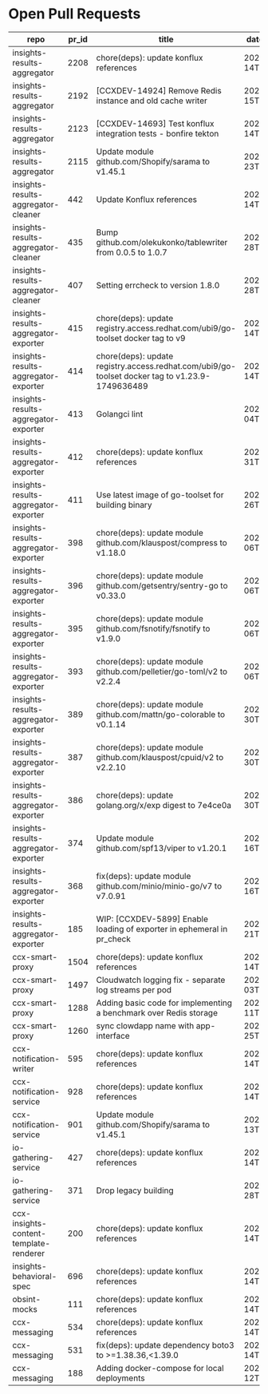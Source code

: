 # Open Pull Requests
repo | pr_id | title | date_created | url | author | ci_status
---|---|---|---|---|---|---
insights-results-aggregator | 2208 | chore(deps): update konflux references | 2025-06-14T05:16:34Z | https://github.com/RedHatInsights/insights-results-aggregator/pull/2208 | app/red-hat-konflux | failed
insights-results-aggregator | 2192 | [CCXDEV-14924] Remove Redis instance and old cache writer | 2025-05-15T08:38:45Z | https://github.com/RedHatInsights/insights-results-aggregator/pull/2192 | JiriPapousek | failed
insights-results-aggregator | 2123 | [CCXDEV-14693] Test konflux integration tests - bonfire tekton | 2025-03-14T10:36:51Z | https://github.com/RedHatInsights/insights-results-aggregator/pull/2123 | matysek | failed
insights-results-aggregator | 2115 | Update module github.com/Shopify/sarama to v1.45.1 | 2025-02-23T08:13:19Z | https://github.com/RedHatInsights/insights-results-aggregator/pull/2115 | app/red-hat-konflux | failed
insights-results-aggregator-cleaner | 442 | Update Konflux references | 2025-06-14T05:58:38Z | https://github.com/RedHatInsights/insights-results-aggregator-cleaner/pull/442 | app/red-hat-konflux | failed
insights-results-aggregator-cleaner | 435 | Bump github.com/olekukonko/tablewriter from 0.0.5 to 1.0.7 | 2025-05-28T09:49:53Z | https://github.com/RedHatInsights/insights-results-aggregator-cleaner/pull/435 | app/dependabot | failed
insights-results-aggregator-cleaner | 407 | Setting errcheck to version 1.8.0 | 2025-03-28T11:23:36Z | https://github.com/RedHatInsights/insights-results-aggregator-cleaner/pull/407 | Jakub007d | failed
insights-results-aggregator-exporter | 415 | chore(deps): update registry.access.redhat.com/ubi9/go-toolset docker tag to v9 | 2025-06-14T01:06:49Z | https://github.com/RedHatInsights/insights-results-aggregator-exporter/pull/415 | app/red-hat-konflux | ok
insights-results-aggregator-exporter | 414 | chore(deps): update registry.access.redhat.com/ubi9/go-toolset docker tag to v1.23.9-1749636489 | 2025-06-14T01:06:43Z | https://github.com/RedHatInsights/insights-results-aggregator-exporter/pull/414 | app/red-hat-konflux | ok
insights-results-aggregator-exporter | 413 | Golangci lint | 2025-06-04T12:00:22Z | https://github.com/RedHatInsights/insights-results-aggregator-exporter/pull/413 | ikerreyes | ok
insights-results-aggregator-exporter | 412 | chore(deps): update konflux references | 2025-05-31T15:36:21Z | https://github.com/RedHatInsights/insights-results-aggregator-exporter/pull/412 | app/red-hat-konflux | failed
insights-results-aggregator-exporter | 411 | Use latest image of go-toolset for building binary | 2025-05-26T10:20:01Z | https://github.com/RedHatInsights/insights-results-aggregator-exporter/pull/411 | ikerreyes | failed
insights-results-aggregator-exporter | 398 | chore(deps): update module github.com/klauspost/compress to v1.18.0 | 2025-04-06T16:22:21Z | https://github.com/RedHatInsights/insights-results-aggregator-exporter/pull/398 | app/red-hat-konflux | ok
insights-results-aggregator-exporter | 396 | chore(deps): update module github.com/getsentry/sentry-go to v0.33.0 | 2025-04-06T14:03:51Z | https://github.com/RedHatInsights/insights-results-aggregator-exporter/pull/396 | app/red-hat-konflux | ok
insights-results-aggregator-exporter | 395 | chore(deps): update module github.com/fsnotify/fsnotify to v1.9.0 | 2025-04-06T09:54:06Z | https://github.com/RedHatInsights/insights-results-aggregator-exporter/pull/395 | app/red-hat-konflux | ok
insights-results-aggregator-exporter | 393 | chore(deps): update module github.com/pelletier/go-toml/v2 to v2.2.4 | 2025-04-06T05:10:13Z | https://github.com/RedHatInsights/insights-results-aggregator-exporter/pull/393 | app/red-hat-konflux | ok
insights-results-aggregator-exporter | 389 | chore(deps): update module github.com/mattn/go-colorable to v0.1.14 | 2025-03-30T21:53:09Z | https://github.com/RedHatInsights/insights-results-aggregator-exporter/pull/389 | app/red-hat-konflux | ok
insights-results-aggregator-exporter | 387 | chore(deps): update module github.com/klauspost/cpuid/v2 to v2.2.10 | 2025-03-30T18:43:14Z | https://github.com/RedHatInsights/insights-results-aggregator-exporter/pull/387 | app/red-hat-konflux | ok
insights-results-aggregator-exporter | 386 | chore(deps): update golang.org/x/exp digest to 7e4ce0a | 2025-03-30T18:43:03Z | https://github.com/RedHatInsights/insights-results-aggregator-exporter/pull/386 | app/red-hat-konflux | failed
insights-results-aggregator-exporter | 374 | Update module github.com/spf13/viper to v1.20.1 | 2025-03-16T07:04:42Z | https://github.com/RedHatInsights/insights-results-aggregator-exporter/pull/374 | app/red-hat-konflux | failed
insights-results-aggregator-exporter | 368 | fix(deps): update module github.com/minio/minio-go/v7 to v7.0.91 | 2025-02-16T16:58:51Z | https://github.com/RedHatInsights/insights-results-aggregator-exporter/pull/368 | app/red-hat-konflux | failed
insights-results-aggregator-exporter | 185 | WIP: [CCXDEV-5899] Enable loading of exporter in ephemeral in pr_check | 2022-11-21T09:59:39Z | https://github.com/RedHatInsights/insights-results-aggregator-exporter/pull/185 | matysek | ok
ccx-smart-proxy | 1504 | chore(deps): update konflux references | 2025-06-14T05:40:53Z | https://github.com/RedHatInsights/insights-results-smart-proxy/pull/1504 | app/red-hat-konflux | failed
ccx-smart-proxy | 1497 | Cloudwatch logging fix - separate log streams per pod | 2025-06-03T14:56:50Z | https://github.com/RedHatInsights/insights-results-smart-proxy/pull/1497 | Bee-lee | failed
ccx-smart-proxy | 1288 | Adding basic code for implementing a benchmark over Redis storage | 2024-07-11T11:22:59Z | https://github.com/RedHatInsights/insights-results-smart-proxy/pull/1288 | joselsegura | failed
ccx-smart-proxy | 1260 | sync clowdapp name with app-interface | 2024-04-25T13:10:25Z | https://github.com/RedHatInsights/insights-results-smart-proxy/pull/1260 | matysek | ok
ccx-notification-writer | 595 | chore(deps): update konflux references | 2025-06-14T13:09:46Z | https://github.com/RedHatInsights/ccx-notification-writer/pull/595 | app/red-hat-konflux | failed
ccx-notification-service | 928 | chore(deps): update konflux references | 2025-06-14T06:44:50Z | https://github.com/RedHatInsights/ccx-notification-service/pull/928 | app/red-hat-konflux | failed
ccx-notification-service | 901 | Update module github.com/Shopify/sarama to v1.45.1 | 2025-04-13T08:07:45Z | https://github.com/RedHatInsights/ccx-notification-service/pull/901 | app/red-hat-konflux | failed
io-gathering-service | 427 | chore(deps): update konflux references | 2025-06-14T14:29:07Z | https://github.com/RedHatInsights/insights-operator-gathering-conditions-service/pull/427 | app/red-hat-konflux | failed
io-gathering-service | 371 | Drop legacy building | 2025-03-28T12:35:04Z | https://github.com/RedHatInsights/insights-operator-gathering-conditions-service/pull/371 | ikerreyes | failed
ccx-insights-content-template-renderer | 200 | chore(deps): update konflux references | 2025-06-14T06:34:18Z | https://github.com/RedHatInsights/insights-content-template-renderer/pull/200 | app/red-hat-konflux | failed
insights-behavioral-spec | 696 | chore(deps): update konflux references | 2025-06-14T06:21:49Z | https://github.com/RedHatInsights/insights-behavioral-spec/pull/696 | app/red-hat-konflux | failed
obsint-mocks | 111 | chore(deps): update konflux references | 2025-06-14T06:28:22Z | https://github.com/RedHatInsights/obsint-mocks/pull/111 | app/red-hat-konflux | failed
ccx-messaging | 534 | chore(deps): update konflux references | 2025-06-14T13:49:09Z | https://github.com/RedHatInsights/insights-ccx-messaging/pull/534 | app/red-hat-konflux | failed
ccx-messaging | 531 | fix(deps): update dependency boto3 to >=1.38.36,<1.39.0 | 2025-06-14T06:31:56Z | https://github.com/RedHatInsights/insights-ccx-messaging/pull/531 | app/red-hat-konflux | failed
ccx-messaging | 188 | Adding docker-compose for local deployments | 2024-04-12T07:36:51Z | https://github.com/RedHatInsights/insights-ccx-messaging/pull/188 | joselsegura | ok

